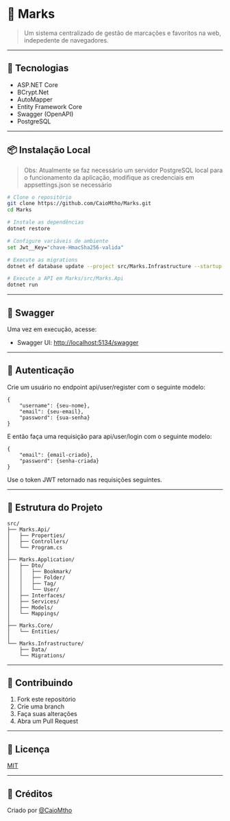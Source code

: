 # 📡 Marks

> Um sistema centralizado de gestão de marcações e favoritos na web, indepedente de navegadores.

---

## 🚀 Tecnologias

- ASP.NET Core
- BCrypt.Net
- AutoMapper
- Entity Framework Core
- Swagger (OpenAPI)
- PostgreSQL

---

## 📦 Instalação Local

> Obs: Atualmente se faz necessário um servidor PostgreSQL local para o 
funcionamento da aplicação, modifique as credenciais em appsettings.json
se necessário

```bash
# Clone o repositório
git clone https://github.com/CaioMtho/Marks.git
cd Marks

# Instale as dependências
dotnet restore

# Configure variáveis de ambiente
set Jwt__Key="chave-HmacSha256-valida"

# Execute as migrations
dotnet ef database update --project src/Marks.Infrastructure --startup-project src/Marks.Api

# Execute a API em Marks/src/Marks.Api
dotnet run
```

---

## 📖 Swagger

Uma vez em execução, acesse:

- Swagger UI: [http://localhost:5134/swagger](http://localhost:7252/swagger)

---

## 🔐 Autenticação

Crie um usuário no endpoint api/user/register com o seguinte modelo:

```
{
    "username": {seu-nome},
    "email": {seu-email},
    "password": {sua-senha}
}
```
E então faça uma requisição para api/user/login com o seguinte modelo:

```
{
    "email": {email-criado},
    "password": {senha-criada}
}
```

Use o token JWT retornado nas requisições seguintes.

---

## 📁 Estrutura do Projeto

```
src/
├── Marks.Api/
│   ├── Properties/
│   ├── Controllers/
│   └── Program.cs
│
├── Marks.Application/
│   ├── Dto/
│   │   ├── Bookmark/
│   │   ├── Folder/
│   │   ├── Tag/
│   │   └── User/
│   ├── Interfaces/
│   ├── Services/
│   ├── Models/
│   └── Mappings/
│
├── Marks.Core/
│   └── Entities/
│
└── Marks.Infrastructure/
    ├── Data/
    └── Migrations/
```

---

## 📌 Contribuindo

1. Fork este repositório
2. Crie uma branch
3. Faça suas alterações
4. Abra um Pull Request
---

## 📄 Licença

[MIT](LICENSE)

---

## 🤝 Créditos

Criado por [@CaioMtho](https://github.com/CaioMtho)
